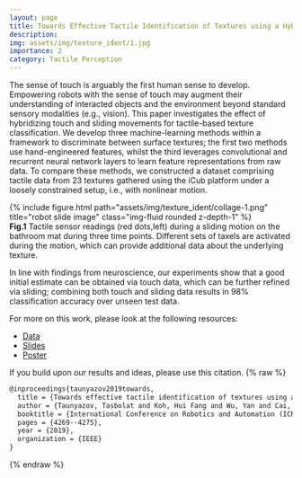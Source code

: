 ```yaml
---
layout: page
title: Towards Effective Tactile Identification of Textures using a Hybrid Touch Approach
description: 
img: assets/img/texture_ident/1.jpg
importance: 2
category: Tactile Perception
---
```


The sense of touch is arguably the first human sense to develop. Empowering robots with the sense of touch may augment their understanding of interacted objects and the environment beyond standard sensory modalities (e.g., vision). This paper investigates the effect of hybridizing touch and sliding movements for tactile-based texture classification. We develop three machine-learning methods within a framework to discriminate between surface textures; the first two methods use hand-engineered features, whilst the third leverages convolutional and recurrent neural network layers to learn feature representations from raw data. To compare these methods, we constructed a dataset comprising tactile data from 23 textures gathered using the iCub platform under a loosely constrained setup, i.e., with nonlinear motion. 

<div class="row justify-content-sm-center">
    <div class="col-sm mt-3 mt-md-0">
        {% include figure.html path="assets/img/texture_ident/collage-1.png" title="robot slide image" class="img-fluid rounded z-depth-1" %}
    </div>
</div>
<div class="caption">
    <strong>Fig.1</strong> Tactile sensor readings (red dots,left) during a sliding motion on the bathroom mat during three time points. Different sets of taxels are activated during the motion, which can provide additional data about the underlying texture.
</div>

In line with findings from neuroscience, our experiments show that a good initial estimate can be obtained via touch data, which can be further refined via sliding; combining both touch and sliding data results in 98% classification accuracy over unseen test data. 

For more on this work, please look at the following resources:

<ul>
<li><a href="https://github.com/clear-nus/TactileLearning">Data</a></li>
<li><a href="assets/pdf/presentation_IROS2021.pdf">Slides</a></li>
<li><a href="assets/pdf/presentation_IROS2021.pdf">Poster</a></li>
</ul>

If you build upon our results and ideas, please use this citation.
{% raw %}
```html
@inproceedings{taunyazov2019towards,
  title = {Towards effective tactile identification of textures using a hybrid touch approach},
  author = {Taunyazov, Tasbolat and Koh, Hui Fang and Wu, Yan and Cai, Caixia and Soh, Harold},
  booktitle = {International Conference on Robotics and Automation (ICRA)},
  pages = {4269--4275},
  year = {2019},
  organization = {IEEE}
}


```
{% endraw %}
